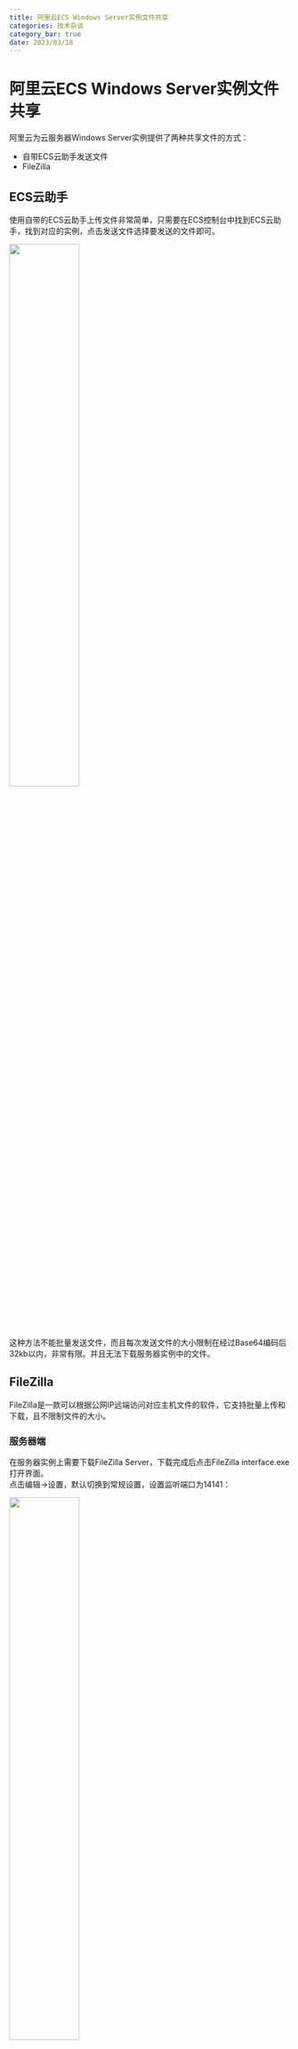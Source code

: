 ```yaml
---
title: 阿里云ECS Windows Server实例文件共享
categories: 技术杂谈
category_bar: true
date: 2023/03/18
---
```

# 阿里云ECS Windows Server实例文件共享

阿里云为云服务器Windows Server实例提供了两种共享文件的方式：
- 自带ECS云助手发送文件
- FileZilla

## ECS云助手
使用自带的ECS云助手上传文件非常简单，只需要在ECS控制台中找到ECS云助手，找到对应的实例，点击发送文件选择要发送的文件即可。  

<img src= https://cdn.jsdelivr.net/gh/l61012345/Pic/img/20230318191840.png width=50%>  

这种方法不能批量发送文件，而且每次发送文件的大小限制在经过Base64编码后32kb以内，非常有限。并且无法下载服务器实例中的文件。  

## FileZilla
FileZilla是一款可以根据公网IP远端访问对应主机文件的软件，它支持批量上传和下载，且不限制文件的大小。  

### 服务器端
在服务器实例上需要下载FileZilla Server，下载完成后点击FileZilla interface.exe 打开界面。  
点击编辑->设置，默认切换到常规设置，设置监听端口为14141：  

<img src= https://cdn.jsdelivr.net/gh/l61012345/Pic/img/20230318192416.png width=50%>  

转到被动模式设置，将自定义端口调整范围设置为14140-14150。在IPv4特定中选择使用下列IP，并填入服务器实例的公网IP地址：  
<img src= https://cdn.jsdelivr.net/gh/l61012345/Pic/img/20230318192525.png width=50%>  

转到SSL/TLS设置，点击生成证书。在生成证书页面，国家处填写CN，通用名称填入服务器的公网IP地址，并将证书保存在FileZilla的安装目录下：  
<img src= https://cdn.jsdelivr.net/gh/l61012345/Pic/img/20230318192734.png width=50%>  

保存设置，点击蓝色的单个头像，在账户设置中添加一个账户，用户名和密码可以自定义：  
<img src= https://cdn.jsdelivr.net/gh/l61012345/Pic/img/20230318194245.png width=50%>  

接着切换到共享文件夹选项，设置需要共享的文件夹，并为创建的用户赋予权限：  
<img src= https://cdn.jsdelivr.net/gh/l61012345/Pic/img/20230318194446.png width=50%>  

点击确定，保存设置。  

接着在阿里云的ECS云服务工作台中找到网络与安全->安全组，点击对应的实例，点击安全组规则，在入方向中添加如下规则：  
<img src= https://cdn.jsdelivr.net/gh/l61012345/Pic/img/20230318194739.png width=50%>  

在出方向中添加如下规则：  
<img src= https://cdn.jsdelivr.net/gh/l61012345/Pic/img/20230318194836.png width=50%>  

服务器端设置完成。  

### 客户端

在客户端上下载FileZilla，点击左上角站点管理器，创建新站点。  
协议选择FTP，主机中填入服务器实例的公网IP，端口号与服务器端常规设置中的监听端口号保持一致（14141），并填入在服务器端增加的用户名和密码，点击连接即可：   

<img src= https://cdn.jsdelivr.net/gh/l61012345/Pic/img/20230318195010.png width=50%>  